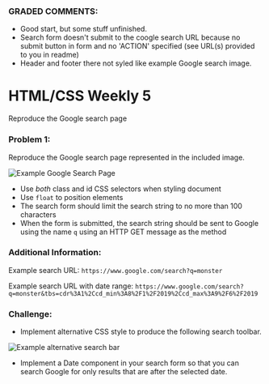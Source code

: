 ### GRADED COMMENTS:
* Good start, but some stuff unfinished.
* Search form doesn't submit to the coogle search URL because no submit button in form and no 'ACTION' specified (see URL(s) provided to you in readme)
* Header and footer there not syled like example Google search image.

# HTML/CSS Weekly 5

Reproduce the Google search page

### Problem 1:
Reproduce the Google search page represented in the included image.

![Example Google Search Page](https://github.com/cs-fullstack-master/html-basics-weekly-5/blob/master/2019-09-06_113317.png)

* Use *both* class and id CSS selectors when styling document
* Use ```float``` to position elements
* The search form should limit the search string to no more than 100 characters
* When the form is submitted, the search string should be sent to Google using the name ```q``` using an HTTP GET message as the method


### Additional Information:
Example search URL:
```https://www.google.com/search?q=monster```

Example search URL with date range:
```https://www.google.com/search?q=monster&tbs=cdr%3A1%2Ccd_min%3A8%2F1%2F2019%2Ccd_max%3A9%2F6%2F2019```

### Challenge:
* Implement alternative CSS style to produce the following search toolbar.

![Example alternative search bar](https://github.com/cs-fullstack-master/html-basics-weekly-5/blob/master/2019-09-06_124101.png)

* Implement a Date component in your search form so that you can search Google for only results that are after the selected date.




